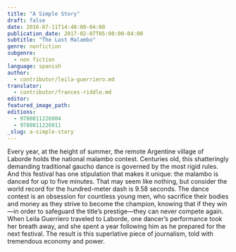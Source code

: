 ```yaml
---
title: "A Simple Story"
draft: false
date: 2016-07-11T14:48:00-04:00
publication_date: 2017-02-07T05:00:00-04:00
subtitle: "The Last Malambo"
genre: nonfiction
subgenre:
  - non fiction
language: spanish
author:
  - contributor/leila-guerriero.md
translator:
  - contributor/frances-riddle.md
editor:
featured_image_path:
editions:
  - 9780811226004
  - 9780811226011
_slug: a-simple-story
---
```


Every year, at the height of summer, the remote Argentine village of Laborde holds the national malambo contest. Centuries old, this shatteringly demanding traditional gaucho dance is governed by the most rigid rules. And this festival has one stipulation that makes it unique: the malambo is danced for up to five minutes. That may seem like nothing, but consider the world record for the hundred-meter dash is 9.58 seconds. The dance contest is an obsession for countless young men, who sacrifice their bodies and money as they strive to become the champion, knowing that if they win—in order to safeguard the title’s prestige—they can never compete again. When Leila Guerriero traveled to Laborde, one dancer’s performance took her breath away, and she spent a year following him as he prepared for the next festival. The result is this superlative piece of journalism, told with tremendous economy and power.

